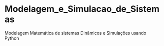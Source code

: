 # Modelagem_e_Simulacao_de_Sistemas
Modelagem Matemática de sistemas Dinâmicos e Simulações usando Python
